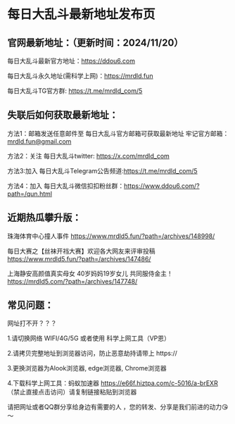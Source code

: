 # 每日大乱斗最新地址发布页

官网最新地址：（更新时间：2024/11/20）
-
 每日大乱斗最新官方地址：https://ddou6.com

 每日大乱斗永久地址(需科学上网)：https://mrdld.fun

 每日大乱斗TG官方群: https://t.me/mrdld_com/5

失联后如何获取最新地址：
-
方法1：邮箱发送任意邮件至 每日大乱斗官方邮箱可获取最新地址
牢记官方邮箱：mrdld.fun@gmail.com

方法2：关注 每日大乱斗twitter:  https://x.com/mrdld_com

方法3:加入 每日大乱斗Telegram公告频道:https://t.me/mrdld_com/5

方法4：加入 每日大乱斗微信扣扣粉丝群：https://www.ddou6.com/?path=/qun.html

近期热瓜攀升版：
-
珠海体育中心撞人事件 https://www.mrdld5.fun/?path=/archives/148998/

每日大赛之【丝袜开裆大赛】欢迎各大网友来评审投稿 https://www.mrdld5.fun/?path=/archives/147486/

上海静安高颜值真实母女 40岁妈妈19岁女儿 共同服侍金主！ https://mrdld5.com/?path=/archives/147748/

常见问题：
-
网址打不开？？？

1.请切换网络 WIFI/4G/5G 或者使用 科学上网工具（VP恩）

2.请拷贝完整地址到浏览器访问，防止恶意劫持请带上 https://

3.更换浏览器为Alook浏览器, edge浏览器, Chrome浏览器

4.下载科学上网工具：蚂蚁加速器 https://e66f.hiztpa.com/c-5016/a-brEXR （禁止直接点击访问）请复制链接粘贴到浏览器

请把网址或者QQ群分享给身边有需要的人 ，您的转发、分享是我们前进的动力😘～
